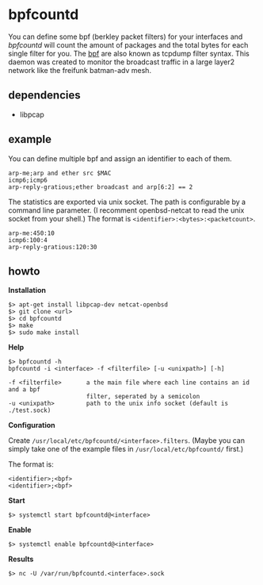 # bpfcountd

You can define some bpf (berkley packet filters) for your interfaces and *bpfcountd*
will count the amount of packages and the total bytes for each single filter for you.
The [bpf](https://en.wikipedia.org/wiki/Berkeley_Packet_Filter) are also known as
tcpdump filter syntax. This daemon was created to monitor the broadcast traffic
in a large layer2 network like the freifunk batman-adv mesh.


## dependencies

* libpcap


## example

You can define multiple bpf and assign an identifier to each of them.

```
arp-me;arp and ether src $MAC
icmp6;icmp6
arp-reply-gratious;ether broadcast and arp[6:2] == 2
```

The statistics are exported via unix socket. The path is configurable by a
command line parameter. (I recomment openbsd-netcat to read the unix socket
from your shell.) The format is ```<identifier>:<bytes>:<packetcount>```.

```
arp-me:450:10
icmp6:100:4
arp-reply-gratious:120:30
```


## howto

**Installation**

``` shell
$> apt-get install libpcap-dev netcat-openbsd
$> git clone <url>
$> cd bpfcountd
$> make
$> sudo make install
```

**Help**

``` shell
$> bpfcountd -h
bpfcountd -i <interface> -f <filterfile> [-u <unixpath>] [-h]

-f <filterfile>       a the main file where each line contains an id and a bpf
                      filter, seperated by a semicolon
-u <unixpath>         path to the unix info socket (default is ./test.sock)
```


**Configuration**

Create ```/usr/local/etc/bpfcountd/<interface>.filters```. (Maybe you can simply take
one of the example files in ```/usr/local/etc/bpfcountd/``` first.)

The format is:
```
<identifier>;<bpf>
<identifier>;<bpf>
```

**Start**

``` shell
$> systemctl start bpfcountd@<interface>
```

**Enable**

``` shell
$> systemctl enable bpfcountd@<interface>
```

**Results**

``` shell
$> nc -U /var/run/bpfcountd.<interface>.sock
```
